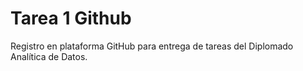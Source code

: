 # Tarea 1 Github
Registro en plataforma GitHub para entrega de tareas del Diplomado Analítica de Datos. 

